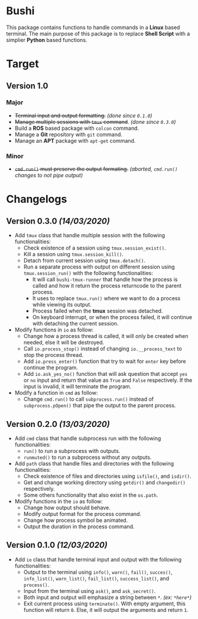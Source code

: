 # Bushi

This package contains functions to handle commands in a **Linux** based terminal.
The main purpose of this package is to replace **Shell Script** with a simplier **Python** based functions.

# Target

## Version 1.0

### Major

- ~~Terminal input and output formatting.~~ _(done since `0.1.0`)_
- ~~Manage multiple sessions with `tmux` command~~. _(done since `0.3.0`)_
- Build a **ROS** based package with `colcon` command.
- Manage a **Git** repository with `git` command.
- Manage an **APT** package with `apt-get` command.

### Minor

- ~~`cmd.run()` must preserve the output formating.~~ _(aborted, `cmd.run()` changes to not pipe output)_

# Changelogs

## Version 0.3.0 _(14/03/2020)_

- Add `tmux` class that handle multiple session with the following functionalities:
  - Check existence of a session using `tmux.session_exist()`.
  - Kill a session using `tmux.session_kill()`.
  - Detach from current session using `tmux.detach()`.
  - Run a separate process with output on different session using `tmux.session_run()` with the following functionalities:
    - It will call `bushi-tmux-runner` that handle how the process is called and how it return the process returncode to the parent process.
    - It uses to replace `tmux.run()` where we want to do a process while viewing its output.
    - Process failed when the **tmux** session was detached.
    - On keyboard interrupt, or when the process failed, it will continue with detaching the current session.
- Modify functions in `io` as follow:
  - Change how a process thread is called, it will only be created when needed, else it will be destroyed.
  - Call `io.process_stop()` instead of changing `io.__process_text` to stop the process thread.
  - Add `io.press_enter()` function that try to wait for `enter` key before continue the program.
  - Add `io.ask_yes_no()` function that will ask question that accept `yes` or `no` input and return that value as `True` and `False` respectively.
    If the input is invalid, it will terminate the program.
- Modify a function in `cmd` as follow:
  - Change `cmd.run()` to call `subprocess.run()` instead of `subprocess.pOpen()` that pipe the output to the parent process.

## Version 0.2.0 _(13/03/2020)_

- Add `cmd` class that handle subprocess run with the following functionalities:
  - `run()` to run a subprocess with outputs.
  - `runmuted()` to run a subprocess without any outputs.
- Add `path` class that handle files and directories with the following functionalities:
  - Check existence of files and directories using `isfile()`, and `isdir()`.
  - Get and change working directory using `getdir()` and `changedir()` respectively.
  - Some others functionality that also exist in the `os.path`.
- Modify functions in the `io` as follow:
  - Change how output should behave.
  - Modify output format for the process command.
  - Change how process symbol be animated.
  - Output the duration in the process command.

## Version 0.1.0 _(12/03/2020)_

- Add `io` class that handle terminal input and output with the following functionalities:
  - Output to the terminal using `info()`, `warn()`, `fail()`, `succes()`, `info_list()`, `warn_list()`, `fail_list()`, `success_list()`, and `process()`.
  - Input from the terminal using `ask()`, and `ask_secret()`.
  - Both input and output will emphasize a string between `*`. _(ex: `*here*`)_
  - Exit current process using `terminate()`.
    With empty argument, this function will return `0`.
    Else, it will output the arguments and return `1`.